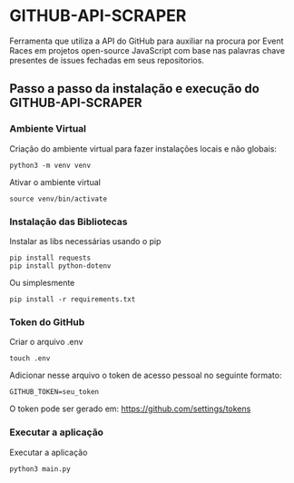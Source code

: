 # GITHUB-API-SCRAPER
Ferramenta que utiliza a API do GitHub para auxiliar na procura por Event Races em projetos open-source JavaScript com base nas palavras chave presentes de issues fechadas em seus repositorios. 

## Passo a passo da instalação e execução do GITHUB-API-SCRAPER

### Ambiente Virtual
Criação do ambiente virtual para fazer instalações locais e não globais:
```
python3 -m venv venv
```

Ativar o ambiente virtual
```
source venv/bin/activate
```


### Instalação das Bibliotecas
Instalar as libs necessárias usando o pip
```
pip install requests
pip install python-dotenv
```

Ou simplesmente
```
pip install -r requirements.txt
```
<!-- Mas para isso eu preciso ter feito o "pip freeze > requirements.txt" para salvar -->


### Token do GitHub
Criar o arquivo .env
```
touch .env
```

Adicionar nesse arquivo o token de acesso pessoal no seguinte formato:
```
GITHUB_TOKEN=seu_token
```
O token pode ser gerado em: https://github.com/settings/tokens

### Executar a aplicação
Executar a aplicação
```
python3 main.py 
```

<!-- Problemas com o erro 403? Então verifique quantas requisições ainda restam pelo seu token e em quanto tempo ele volta
curl -H "Authorization: token SEU_TOKEN" https://api.github.com/rate_limit -->
